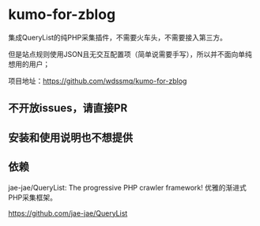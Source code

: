 # kumo-for-zblog

集成QueryList的纯PHP采集插件，不需要火车头，不需要接入第三方。

但是站点规则使用JSON且无交互配置项（简单说需要手写），所以并不面向单纯想用的用户；

项目地址：https://github.com/wdssmq/kumo-for-zblog

## 不开放issues，请直接PR

## 安装和使用说明也不想提供

## 依赖

jae-jae/QueryList: The progressive PHP crawler framework! 优雅的渐进式PHP采集框架。

https://github.com/jae-jae/QueryList